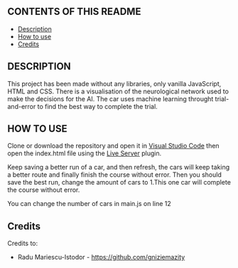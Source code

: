 CONTENTS OF THIS README
---------------------

 * [Description](https://github.com/blanksyy/self-driving-car/blob/main/README.md#description)
 * [How to use](https://github.com/blanksyy/self-driving-car/blob/main/README.md#how-to-use)
 * [Credits](https://github.com/blanksyy/self-driving-car/blob/main/README.md#credits)


DESCRIPTION
------------

This project has been made without any libraries, only vanilla JavaScript, HTML and CSS. There is a visualisation of the neurological network used to make the decisions for the AI. The car uses machine learning throught trial-and-error to find the best way to complete the trial.

HOW TO USE
---------------------

Clone or download the repository and open it in [Visual Studio Code](https://code.visualstudio.com/) then open the index.html file using the [Live Server]( https://marketplace.visualstudio.com/items?itemName=ritwickdey.LiveServer) plugin.

Keep saving a better run of a car, and then refresh, the cars will keep taking a better route and finally finish the course without error. Then you should save the best run, change the amount of cars to 1.This one car will complete the course without error.

You can change the number of cars in main.js on line 12

Credits
-----------

Credits to:
 * Radu Mariescu-Istodor - https://github.com/gniziemazity
 


